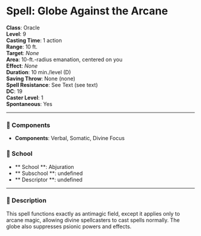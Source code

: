 
# Spell: Globe Against the Arcane
**Class**: Oracle  
**Level**: 9  
**Casting Time**: 1 action  
**Range**: 10 ft.  
**Target**: _None_  
**Area**: 10-ft.-radius emanation, centered on you  
**Effect**: _None_  
**Duration**: 10 min./level (D)  
**Saving Throw**: None (none)  
**Spell Resistance**: See Text (see text)  
**DC**: 19  
**Caster Level**: 1  
**Spontaneous**: Yes

---

### 🔮 Components
- **Components**: Verbal, Somatic, Divine Focus

### 🏫 School
- ** School **: Abjuration
- ** Subschool **: undefined
- ** Descriptor **: undefined
---

### 📜 Description
This spell functions exactly as antimagic field, except it applies only to arcane magic, allowing divine spellcasters to cast spells normally. The globe also suppresses psionic powers and effects.

